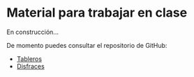 # Material para trabajar en clase

En construcción...

De momento puedes consultar el repositorio de GitHub:

* [Tableros](https://github.com/escornabot/escornabot-DIY/tree/master/tableros-juegos)
* [Disfraces](https://github.com/escornabot/escornabot-DIY/tree/master/disfraces)












